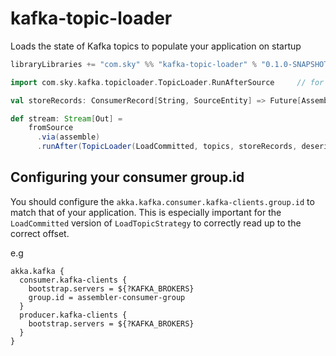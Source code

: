 # kafka-topic-loader
Loads the state of Kafka topics to populate your application on startup

```scala
libraryLibraries += "com.sky" %% "kafka-topic-loader" % "0.1.0-SNAPSHOT"
```

```scala
import com.sky.kafka.topicloader.TopicLoader.RunAfterSource     // for #runAfter

val storeRecords: ConsumerRecord[String, SourceEntity] => Future[AssembledEntity] = ???

def stream: Stream[Out] =
    fromSource
      .via(assemble)
      .runAfter(TopicLoader(LoadCommitted, topics, storeRecords, deserializer, 2 minutes))
```

## Configuring your consumer group.id

You should configure the `akka.kafka.consumer.kafka-clients.group.id` to match that of your application.
This is especially important for the `LoadCommitted` version of `LoadTopicStrategy` to correctly
read up to the correct offset.

e.g
```
akka.kafka {
  consumer.kafka-clients {
    bootstrap.servers = ${?KAFKA_BROKERS}
    group.id = assembler-consumer-group
  }
  producer.kafka-clients {
    bootstrap.servers = ${?KAFKA_BROKERS}
  }
}
```